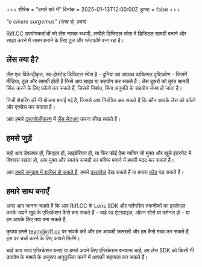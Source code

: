 +++
शीर्षक = "हमारे बारे में"
दिनांक = 2025-01-13T12:00:00Z
ड्राफ्ट = false
+++


*"e cinere surgemus" (राख से, उदय)*

Riff.CC उपयोगकर्ताओं को लेंस नामक स्थायी, लचीले डिजिटल स्पेस में डिजिटल सामग्री बनाने और साझा करने में सक्षम बनाने के लिए टूल और प्लेटफ़ॉर्म बना रहा है।

## लेंस क्या है?
लेंस एक विकेन्द्रीकृत, स्व-होस्टेड डिजिटल स्पेस है - दुनिया का आपका व्यक्तिगत दृष्टिकोण - जिसमें मीडिया, टूल और सामग्री होती है जिसे आप साझा या सहयोग कर सकते हैं। लेंस दूसरों को तुरंत सामग्री सिंक करने के लिए फ़ॉलो कर सकते हैं, जिससे निर्बाध, बिना अनुमति के सहयोग संभव हो जाता है।

निजी शेयरिंग की भी योजना बनाई गई है, जिससे आप नियंत्रित कर सकते हैं कि कौन आपके लेंस को फ़ॉलो और एक्सेस कर सकता है।

आप हमारे [दस्तावेज़ीकरण](/docs) में [लेंस सेटअप](/docs/flagship/create-lens/) करना सीख सकते हैं।

## हमसे जुड़ें

चाहे आप डेवलपर हों, क्रिएटर हों, लाइब्रेरियन हों, या फिर कोई ऐसा व्यक्ति जो मुक्त और खुले इंटरनेट में विश्वास रखता हो, आप मुक्त और स्वतंत्र सामग्री का भविष्य बनाने में हमारी मदद कर सकते हैं।

आप [हमारे समुदाय में शामिल हो सकते हैं](https://discord.gg/cvYgQSfCrQ), हमारे [दस्तावेज़](/docs) देख सकते हैं या हमारा [कोड](https://github.com/riffcc) पढ़ सकते हैं।

## हमारे साथ बनाएँ
<p>अगर आप जानना चाहते हैं कि आप Riff.CC के Lens SDK और फ्लैगशिप तकनीकों का इस्तेमाल करके अपने खुद के
एप्लिकेशन कैसे बना सकते हैं - चाहे वह एंटरप्राइज़, ओपन सोर्स या पर्सनल हो - या हम आपके लिए क्या बना सकते हैं,</p>

कृपया हमसे [team@riff.cc](mailto:team@riff.cc) पर संपर्क करें और हम आपकी ज़रूरतों और हम कैसे मदद कर सकते हैं, इस पर चर्चा करने के लिए आपसे मिलेंगे।

चाहे आप स्वयं एप्लिकेशन बनाएं या हमसे अपने लिए एप्लिकेशन बनवाना चाहें, हम लेंस SDK को किसी भी उपयोग के मामले के अनुरूप अनुकूलित करने में आपकी सहायता कर सकते हैं।